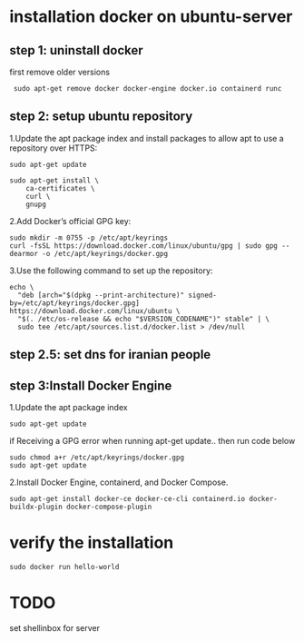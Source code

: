 # installation docker on ubuntu-server

## step 1: uninstall docker

first remove older versions

```
 sudo apt-get remove docker docker-engine docker.io containerd runc
```

## step 2: setup ubuntu repository

1.Update the apt package index and install packages to allow apt to use a repository over HTTPS:
```
sudo apt-get update

sudo apt-get install \
    ca-certificates \
    curl \
    gnupg
```
2.Add Docker’s official GPG key:
```
sudo mkdir -m 0755 -p /etc/apt/keyrings
curl -fsSL https://download.docker.com/linux/ubuntu/gpg | sudo gpg --dearmor -o /etc/apt/keyrings/docker.gpg
```

3.Use the following command to set up the repository:
```
echo \
  "deb [arch="$(dpkg --print-architecture)" signed-by=/etc/apt/keyrings/docker.gpg] https://download.docker.com/linux/ubuntu \
  "$(. /etc/os-release && echo "$VERSION_CODENAME")" stable" | \
  sudo tee /etc/apt/sources.list.d/docker.list > /dev/null
```


## step 2.5: set dns for iranian people


## step 3:Install Docker Engine

1.Update the apt package index

```
sudo apt-get update
```

if Receiving a GPG error when running apt-get update..
then run code below

```
sudo chmod a+r /etc/apt/keyrings/docker.gpg
sudo apt-get update
```


2.Install Docker Engine, containerd, and Docker Compose.
```
sudo apt-get install docker-ce docker-ce-cli containerd.io docker-buildx-plugin docker-compose-plugin
```

# verify the installation

```
sudo docker run hello-world
```


# TODO
set shellinbox for server
